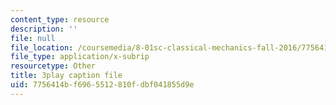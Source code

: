 ```yaml
---
content_type: resource
description: ''
file: null
file_location: /coursemedia/8-01sc-classical-mechanics-fall-2016/7756414bf6965512810fdbf041855d9e_reUjl788R9Q.srt
file_type: application/x-subrip
resourcetype: Other
title: 3play caption file
uid: 7756414b-f696-5512-810f-dbf041855d9e
---
```


